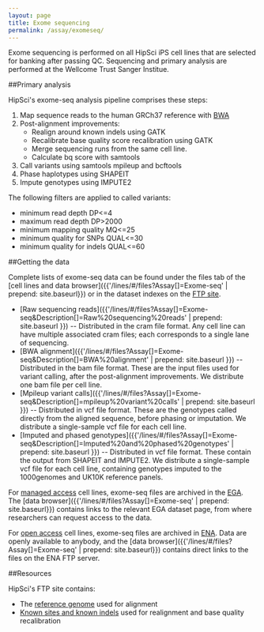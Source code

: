 ```yaml
---
layout: page
title: Exome sequencing
permalink: /assay/exomeseq/
---
```


Exome sequencing is performed on all HipSci iPS cell lines that are selected for banking
after passing QC. Sequencing and primary analysis are performed at the
Wellcome Trust Sanger Institue.

##Primary analysis

HipSci's exome-seq analysis pipeline comprises these steps:

1. Map sequence reads to the human GRCh37 reference with [BWA](https://github.com/lh3/bwa)
2. Post-alignment improvements:
    * Realign around known indels using GATK
    * Recalibrate base quality score recalibration using GATK
    * Merge sequencing runs from the same cell line.
    * Calculate bq score with samtools
3. Call variants using samtools mpileup and bcftools
4. Phase haplotypes using SHAPEIT
5. Impute genotypes using IMPUTE2

The following filters are applied to called variants:

* minimum read depth DP<=4
* maximum read depth DP>2000
* minimum mapping quality MQ<=25
* minimum quality for SNPs QUAL<=30
* minimum quality for indels QUAL<=60

##Getting the data

Complete lists of exome-seq data can be found under the files tab of
the [cell lines and data browser]({{'/lines/#/files?Assay[]=Exome-seq' | prepend: site.baseurl}})
or in the dataset indexes on the [FTP site](ftp://ftp.hipsci.ebi.ac.uk/vol1/ftp/archive_datasets/).

* [Raw sequencing reads]({{'/lines/#/files?Assay[]=Exome-seq&Description[]=Raw%20sequencing%20reads' | prepend: site.baseurl }})
-- Distributed in the cram file format. Any cell line
can have multiple associated cram files; each corresponds to a single lane of sequencing.
* [BWA alignment]({{'/lines/#/files?Assay[]=Exome-seq&Description[]=BWA%20alignment' | prepend: site.baseurl }})
-- Distributed in the bam file format. These are the input files used for variant calling, after the post-alignment improvements.
We distribute one bam file per cell line.
* [Mpileup variant calls]({{'/lines/#/files?Assay[]=Exome-seq&Description[]=mpileup%20variant%20calls' | prepend: site.baseurl }})
-- Distributed in vcf file format. These are the genotypes called directly from the aligned sequence, before phasing or imputation.
We distribute a single-sample vcf file for each cell line.
* [Imputed and phased genotypes]({{'/lines/#/files?Assay[]=Exome-seq&Description[]=Imputed%20and%20phased%20genotypes' | prepend: site.baseurl }})
-- Distributed in vcf file format. These contain the output
from SHAPEIT and IMPUTE2. We distribute a single-sample vcf file for each cell line, containing
genotypes imputed to the 1000genomes and UK10K reference panels.

For [managed access](/data/faq/find-download-managed-access-files) cell lines, exome-seq
files are archived in the [EGA](https://www.ebi.ac.uk/ega/). The
[data browser]({{'/lines/#/files?Assay[]=Exome-seq' | prepend: site.baseurl}}) contains
links to the relevant EGA dataset page, from where researchers can request access to the data.

For [open access](/data/faq/find-download-open-access-files) cell lines, exome-seq files
are archived in [ENA](http://www.ebi.ac.uk/ena/data/view/ERP006946). Data are openly available
to anybody, and the [data browser]({{'/lines/#/files?Assay[]=Exome-seq' | prepend: site.baseurl}})
contains direct links to the files on the ENA FTP server.

##Resources

HipSci's FTP site contains:

* The [reference genome](ftp://ftp.hipsci.ebi.ac.uk/vol1/ftp/reference/) used for alignment
* [Known sites and known indels](ftp://ftp.hipsci.ebi.ac.uk/vol1/ftp/reference/) used for realignment and base quality recalibration
